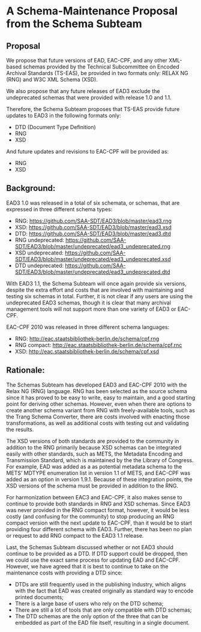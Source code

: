 # A Schema-Maintenance Proposal from the Schema Subteam
## Proposal
We propose that future versions of EAD, EAC-CPF, and any other XML-based schemas provided by the Technical Subcommittee on Encoded Archival Standards (TS-EAS), be provided in two formats only: RELAX NG (RNG) and W3C XML Schema (XSD).

We also propose that any future releases of EAD3 exclude the undeprecated schemas that were provided with release 1.0 and 1.1.

Therefore, the Schema Subteam proposes that TS-EAS provide future updates to EAD3 in the following formats only:
* DTD (Document Type Definition)
* RNG
* XSD

And future updates and revisions to EAC-CPF will be provided as:
* RNG
* XSD

## Background:
EAD3 1.0 was released in a total of six schemata, or schemas, that are expressed in three different schema types:
* RNG: https://github.com/SAA-SDT/EAD3/blob/master/ead3.rng 
* XSD: https://github.com/SAA-SDT/EAD3/blob/master/ead3.xsd 
* DTD: https://github.com/SAA-SDT/EAD3/blob/master/ead3.dtd 
* RNG undeprecated: https://github.com/SAA-SDT/EAD3/blob/master/undeprecated/ead3_undeprecated.rng 
* XSD undeprecated: https://github.com/SAA-SDT/EAD3/blob/master/undeprecated/ead3_undeprecated.xsd 
* DTD undeprecated: https://github.com/SAA-SDT/EAD3/blob/master/undeprecated/ead3_undeprecated.dtd 

With EAD3 1.1, the Schema Subteam will once again provide six versions, despite the extra effort and costs that are involved with maintaining and testing six schemas in total. Further, it is not clear if any users are using the undeprecated EAD3 schemas, though it is clear that many archival management tools will not support more than one variety of EAD3 or EAC-CPF.

EAC-CPF 2010 was released in three different schema languages:
* RNG: http://eac.staatsbibliothek-berlin.de/schema/cpf.rng 
* RNG compact: http://eac.staatsbibliothek-berlin.de/schema/cpf.rnc 
* XSD: http://eac.staatsbibliothek-berlin.de/schema/cpf.xsd 

## Rationale:
The Schemas Subteam has developed EAD3 and EAC-CPF 2010 with the Relax NG (RNG) language. RNG has been selected as the source schema since it has proved to be easy to write, easy to maintain, and a good starting point for deriving other schemas. However, even when there are options to create another schema variant from RNG with freely-available tools, such as the Trang Schema Converter, there are costs involved with enacting those transformations, as well as additional costs with testing out and validating the results.

The XSD versions of both standards are provided to the community in addition to the RNG primarily because XSD schemas can be integrated easily with other standards, such as METS, the Metadata Encoding and Transmission Standard, which is maintained by the the Library of Congress.  For example, EAD was added as a as potential metadata schema to the METS’ MDTYPE enumeration list in version 1.1 of METS, and EAC-CPF was added as an option in version 1.9.1. Because of these integration points, the XSD versions of the schema must be provided in addition to the RNG.

For harmonization between EAC3 and EAC-CPF, it also makes sense to continue to provide both standards in RNG and XSD schemas. Since EAD3 was never provided in the RNG compact format, however, it would be less costly (and confusing for the community) to stop producing an RNG compact version with the next update to EAC-CPF, than it would be to start providing four different schema with EAD3. Further, there has been no plan or request to add RNG compact to the EAD3 1.1 release.

Last, the Schemas Subteam discussed whether or not EAD3 should continue to be provided as a DTD. If DTD support could be dropped, then we could use the exact same process for updating EAD and EAC-CPF.  However, we have agreed that it is best to continue to take on the maintenance costs with providing a DTD since:
* DTDs are still frequently used in the publishing industry, which aligns with the fact that EAD was created originally as standard way to encode printed documents;
* There is a large base of users who rely on the DTD schema;
* There are still a lot of tools that are only compatible with DTD schemas;
* The DTD schemas are the only option of the three that can be embedded as part of the EAD file itself, resulting in a single document.

